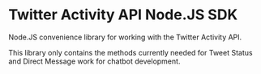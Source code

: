 # Twitter Activity API Node.JS SDK

Node.JS convenience library for working with the Twitter Activity API.

This library only contains the methods currently needed for Tweet Status and Direct Message work for chatbot development.
